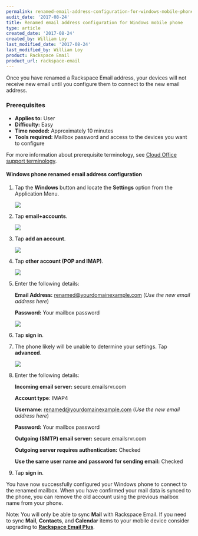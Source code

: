 ```yaml
---
permalink: renamed-email-address-configuration-for-windows-mobile-phone/
audit_date: '2017-08-24'
title: Renamed email address configuration for Windows mobile phone
type: article
created_date: '2017-08-24'
created_by: William Loy
last_modified_date: '2017-08-24'
last_modified_by: William Loy
product: Rackspace Email
product_url: rackspace-email
---
```


Once you have renamed a Rackspace Email address, your devices will not receive new email until you configure them to connect to the new email address.

### Prerequisites

- **Applies to:** User
- **Difficulty:** Easy
- **Time needed:** Approximately 10 minutes
- **Tools required:**  Mailbox password and access to the devices you want to configure

For more information about prerequisite terminology, see [Cloud Office support terminology](/how-to/cloud-office-support-terminology/).

#### Windows phone renamed email address configuration

1. Tap the **Windows** button and locate the **Settings** option from the Application Menu.

    <img src="{% asset_path rackspace-email/renamed-email-address-configuration-for-windows-mobile-phone/settings.jpg %}" />

2. Tap **email+accounts**.

    <img src="{% asset_path rackspace-email/renamed-email-address-configuration-for-windows-mobile-phone/email-accounts.jpg %}" />

3. Tap **add an account**.

    <img src="{% asset_path rackspace-email/renamed-email-address-configuration-for-windows-mobile-phone/add-account.jpg %}" />

4. Tap **other account (POP and IMAP)**.

    <img src="{% asset_path rackspace-email/renamed-email-address-configuration-for-windows-mobile-phone/other-account.jpg %}" />

5. Enter the following details:

    **Email Address:** renamed@yourdomainexample.com (*Use the new email address here*)

    **Password:** Your mailbox password

    <img src="{% asset_path rackspace-email/renamed-email-address-configuration-for-windows-mobile-phone/account-login.jpg %}" />

6. Tap **sign in**.
7. The phone likely will be unable to determine your settings. Tap **advanced**.

    <img src="{% asset_path rackspace-email/renamed-email-address-configuration-for-windows-mobile-phone/advanced.jpg %}" />

8.  Enter the following details:

    **Incoming email server:** secure.emailsrvr.com

    **Account type**: IMAP4

    **Username**: renamed@yourdomainexample.com (*Use the new email address here*)

    **Password:** Your mailbox password

    **Outgoing (SMTP) email server:** secure.emailsrvr.com

    **Outgoing server requires authentication:** Checked

    **Use the same user name and password for sending email:** Checked

9. Tap **sign in**.

You have now successfully configured your Windows phone to connect to the renamed mailbox. When you have confirmed your mail data is synced to the phone, you can remove the old account using the previous mailbox name from your phone.

Note: You will only be able to sync **Mail** with Rackspace Email. If you need to sync **Mail**, **Contacts**, and **Calendar** items to your mobile device consider upgrading to [**Rackspace Email Plus**](/how-to/upgrade-to-rackspace-email-plus/).
